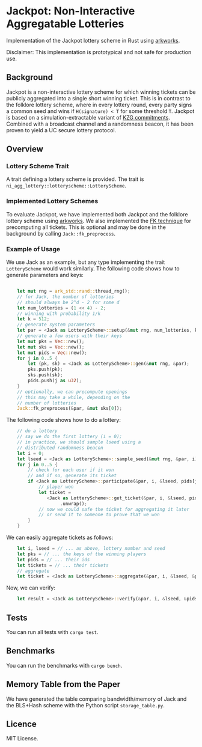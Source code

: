 # Jackpot: Non-Interactive Aggregatable Lotteries

Implementation of the Jackpot lottery scheme in Rust using [arkworks](http://arkworks.rs/).

Disclaimer: This implementation is prototypical and not safe for production use.

## Background
Jackpot is a non-interactive lottery scheme for which winning tickets can be publicly aggregated into a single short winning ticket.
This is in contrast to the folklore lottery scheme, where in every lottery round, every party signs a common seed and wins if `H(signature) < T` for some threshold `T`.
Jackpot is based on a simulation-extractable variant of [KZG commitments](http://cacr.uwaterloo.ca/techreports/2010/cacr2010-10.pdf).
Combined with a broadcast channel and a randomness beacon, it has been proven to yield a UC secure lottery protocol.

## Overview

### Lottery Scheme Trait
A trait defining a lottery scheme is provided.
The trait is `ni_agg_lottery::lotteryscheme::LotteryScheme`.

### Implemented Lottery Schemes
To evaluate Jackpot, we have implemented both Jackpot and the folklore lottery scheme using [arkworks](http://arkworks.rs/).
We also implemented the [FK technique](https://eprint.iacr.org/2023/033.pdf) for precomputing all tickets.
This is optional and may be done in the background by calling `Jack::fk_preprocess`.

### Example of Usage
We use Jack as an example, but any type implementing the trait `LotteryScheme` would work similarly.
The following code shows how to generate parameters and keys:
```rust

    let mut rng = ark_std::rand::thread_rng();
    // for Jack, the number of lotteries
    // should always be 2^d - 2 for some d
    let num_lotteries = (1 << 4) - 2;
    // winning with probability 1/k
    let k = 512;
    // generate system parameters
    let par = <Jack as LotteryScheme>::setup(&mut rng, num_lotteries, k);
    // generate a few users with their keys
    let mut pks = Vec::new();
    let mut sks = Vec::new();
    let mut pids = Vec::new();
    for j in 0..5 {
        let (pk, sk) = <Jack as LotteryScheme>::gen(&mut rng, &par);
        pks.push(pk);
        sks.push(sk);
        pids.push(j as u32);
    }
    // optionally, we can precompute openings
    // this may take a while, depending on the
    // number of lotteries
    Jack::fk_preprocess(&par, &mut sks[0]);
```
The following code shows how to do a lottery:
```rust
    // do a lottery
    // say we do the first lottery (i = 0);
    // in practice, we should sample lseed using a
    // distributed randomness beacon
    let i = 0;
    let lseed = <Jack as LotteryScheme>::sample_seed(&mut rng, &par, i);
    for j in 0..5 {
        // check for each user if it won
        // and if so, generate its ticket
        if <Jack as LotteryScheme>::participate(&par, i, &lseed, pids[j], &sks[j], &pks[j]) {
            // player won
            let ticket =
               <Jack as LotteryScheme>::get_ticket(&par, i, &lseed, pids[j], &sks[j], &pks[j])
                    .unwrap();
            // now we could safe the ticket for aggregating it later
            // or send it to someone to prove that we won
        }
    }
```
We can easily aggregate tickets as follows:
```rust
    let i, lseed = // ... as above, lottery number and seed
    let pks = // ... the keys of the winning players
    let pids = // ... their ids
    let tickets = // ... their tickets
    // aggregate
    let ticket = <Jack as LotteryScheme>::aggregate(&par, i, &lseed, &pids, &pks, &tickets);
```
Now, we can verify:
```rust
    let result = <Jack as LotteryScheme>::verify(&par, i, &lseed, &pids, &pks, &ticket);
```

## Tests
You can run all tests with `cargo test`.

## Benchmarks
You can run the benchmarks with `cargo bench`.

## Memory Table from the Paper
We have generated the table comparing bandwidth/memory of Jack and the BLS+Hash scheme with the Python script `storage_table.py`.

## Licence
MIT License.
